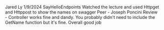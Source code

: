 Jared Ly
1/9/2024
SayHelloEndpoints
Watched the lecture and used Httpget and Httppost to show the names on swagger
Peer - Joseph Poncini
Review - Controller works fine and dandy. You probably didn't need to include the GetName function but it's fine. Overall good job
